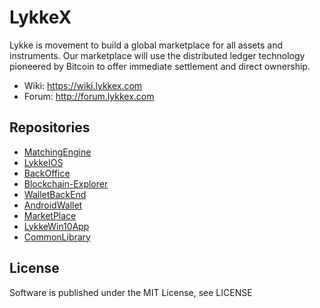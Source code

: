 # LykkeX

Lykke is movement to build a global marketplace for all assets and instruments. Our marketplace will use the distributed ledger technology pioneered by Bitcoin to offer immediate settlement and direct ownership.

* Wiki: https://wiki.lykkex.com
* Forum: http://forum.lykkex.com

## Repositories


* [MatchingEngine](https://github.com/LykkeCity/MatchingEngine)
* [LykkeIOS](https://github.com/LykkeCity/LykkeIOS)
* [BackOffice](https://github.com/LykkeCity/BackOffice)
* [Blockchain-Explorer](https://github.com/LykkeCity/Blockchain-Explorer)
* [WalletBackEnd](https://github.com/LykkeCity/WalletBackEnd)
* [AndroidWallet](https://github.com/LykkeCity/AndroidWallet)
* [MarketPlace](https://github.com/LykkeCity/MarketPlace)
* [LykkeWin10App](https://github.com/LykkeCity/LykkeWin10App)
* [CommonLibrary](https://github.com/LykkeCity/CommonLibrary)

## License

Software is published under the MIT License, see LICENSE
